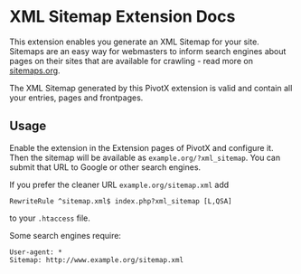 
XML Sitemap Extension Docs
==========================

This extension enables you generate an XML Sitemap for your site. Sitemaps are
an easy way for webmasters to inform search engines about pages on their sites
that are available for crawling - read more on [sitemaps.org][1].

The XML Sitemap generated by this PivotX extension is valid and contain all your
entries, pages and frontpages.

Usage
-----

Enable the extension in the Extension pages of PivotX and configure it. Then the
sitemap will be available as `example.org/?xml_sitemap`. You can submit that URL
to Google or other search engines.

If you prefer the cleaner URL `example.org/sitemap.xml` add

    RewriteRule ^sitemap.xml$ index.php?xml_sitemap [L,QSA]

to your `.htaccess` file.

Some search engines require:

    User-agent: *
    Sitemap: http://www.example.org/sitemap.xml


[1]: http://sitemaps.org

